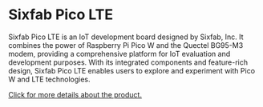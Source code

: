 # Sixfab Pico LTE 

Sixfab Pico LTE is an IoT development board designed by Sixfab, Inc. It combines the power of Raspberry Pi Pico W and the Quectel BG95-M3 modem, providing a comprehensive platform for IoT evaluation and development purposes. With its integrated components and feature-rich design, Sixfab Pico LTE enables users to explore and experiment with Pico W and LTE technologies.


[Click for more details about the product.](https://docs.sixfab.com/docs/sixfab-pico-lte-introduction)